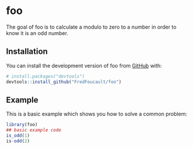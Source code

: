 
# foo

<!-- badges: start -->
<!-- badges: end -->

The goal of foo is to calculate a modulo to zero to a number in order to know it is an odd number.

## Installation

You can install the development version of foo from [GitHub](https://github.com/) with:

``` r
# install.packages("devtools")
devtools::install_github("FredFoucault/foo")
```

## Example

This is a basic example which shows you how to solve a common problem:

``` r
library(foo)
## basic example code
is_odd(1)
is-odd(2)
```

